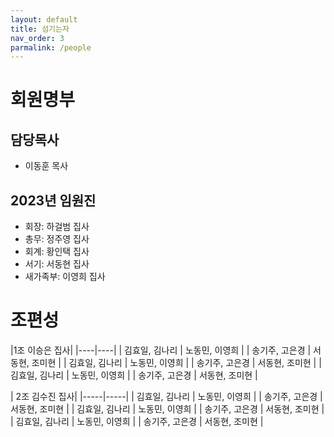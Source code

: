 ```yaml
---
layout: default
title: 섬기는자
nav_order: 3 
parmalink: /people
---
```

# 회원명부

## 담당목사
- 이동훈 목사

## 2023년 임원진
- 회장: 하걸범 집사
- 총무: 정주영 집사
- 회계: 황인택 집사
- 서기: 서동현 집사
- 새가족부: 이영희 집사

# 조편성 

|1조 이승은 집사| 
|----|----| 
| 김효일, 김나리 | 노동민, 이영희 | 
| 송기주, 고은경 | 서동현, 조미현 | 
| 김효일, 김나리 | 노동민, 이영희 | 
| 송기주, 고은경 | 서동현, 조미현 | 
| 김효일, 김나리 | 노동민, 이영희 | 
| 송기주, 고은경 | 서동현, 조미현 | 

| 2조 김수진 집사| 
|-----|-----| 
| 김효일, 김나리 | 노동민, 이영희 | 
| 송기주, 고은경 | 서동현, 조미현 | 
| 김효일, 김나리 | 노동민, 이영희 | 
| 송기주, 고은경 | 서동현, 조미현 | 
| 김효일, 김나리 | 노동민, 이영희 | 
| 송기주, 고은경 | 서동현, 조미현 | 
